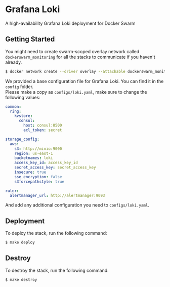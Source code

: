 # Grafana Loki
A high-availability Grafana Loki deployment for Docker Swarm

## Getting Started

You might need to create swarm-scoped overlay network called `dockerswarm_monitoring` for all the stacks to communicate if you haven't already.

```sh
$ docker network create --driver overlay --attachable dockerswarm_monitoring
```

We provided a base configuration file for Grafana Loki. You can find it in the `config` folder.  
Please make a copy as `configs/loki.yaml`, make sure to change the following values:

```yml
common:
  ring:
    kvstore:
      consul:
        host: consul:8500
        acl_token: secret

storage_config:
  aws:
    s3: http://minio:9000
    region: us-east-1
    bucketnames: loki
    access_key_id: access_key_id
    secret_access_key: secret_access_key
    insecure: true
    sse_encryption: false
    s3forcepathstyle: true

ruler:
  alertmanager_url: http://alertmanager:9093
```

And add any additional configuration you need to `configs/loki.yaml`.

## Deployment

To deploy the stack, run the following command:

```sh
$ make deploy
```

## Destroy

To destroy the stack, run the following command:

```sh
$ make destroy
```
